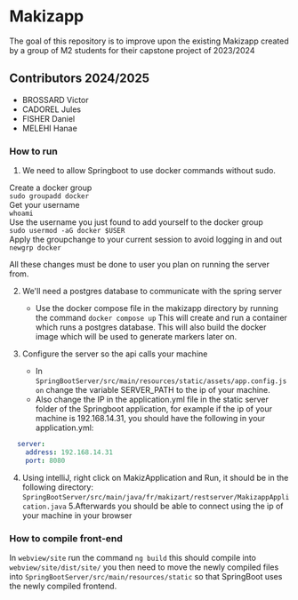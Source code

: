 # Makizapp

The goal of this repository is to improve upon the existing Makizapp created by a group of M2 students for their capstone project of 2023/2024

## Contributors 2024/2025

- BROSSARD Victor
- CADOREL Jules
- FISHER Daniel
- MELEHI Hanae

### How to run

1. We need to allow Springboot to use docker commands without sudo.

Create  a docker group\
   ```sudo groupadd docker```\
Get your username\
   ```whoami```\
Use the username you just found to add yourself to the docker group\
  ```sudo usermod -aG docker $USER```\
Apply the groupchange to your current session to avoid logging in and out\
   ```newgrp docker```

All these changes must be done to user you plan on running the server from.


2. We'll need a postgres database to communicate with the spring server
   - Use the docker compose file in the makizapp directory by running the command
   ```docker compose up```
   This will create and run a container which runs a postgres database.
   This will also build the docker image which will be used to generate markers later on. 

3. Configure the server so the api calls your machine
   - In ```SpringBootServer/src/main/resources/static/assets/app.config.json```
    change the variable SERVER_PATH to the ip of your machine. 
   - Also change the IP in the application.yml file in the static server folder of the Springboot application,  for example if the ip of your machine is 
   192.168.14.31, you should have the following in your application.yml:
```yml
  server:
    address: 192.168.14.31
    port: 8080
  ```


4. Using intelliJ, right click on MakizApplication and Run, it should be in the following directory:
   ```SpringBootServer/src/main/java/fr/makizart/restserver/MakizappApplication.java```
5.Afterwards you should be able to connect using the ip of your machine in your browser

### How to compile front-end

In
     ```webview/site```
run the command 
    ```ng build```
this should compile into ```webview/site/dist/site/```
you then need to move the newly compiled files into 
```SpringBootServer/src/main/resources/static```
so that SpringBoot uses the newly compiled frontend.